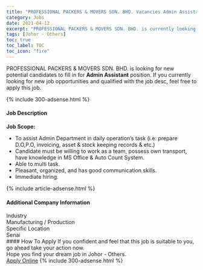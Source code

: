 ```yaml
---
title: "PROFESSIONAL PACKERS & MOVERS SDN. BHD. Vacancies Admin Assistant" 
category: Jobs 
date: 2021-04-12 
excerpt: "PROFESSIONAL PACKERS & MOVERS SDN. BHD. is currently looking for suitable person to fill in the Admin Assistant which based in Johor - Others" 
tags: [Johor - Others] 
toc: true 
toc_label: TOC 
toc_icon: "fire" 
--- 
```


<p>PROFESSIONAL PACKERS & MOVERS SDN. BHD. is looking for new potential candidates to fill in for <b>Admin Assistant</b> position. If you currently looking for new job opportunities and qualified with the job desc, feel free to apply this job.
</p>{% include 300-adsense.html %} 
<div><div><h4>Job Description</h4></div><div><div><span><div><p><strong>Job Scope:</strong></p><ul><li>To assist Admin Department in daily operation&#8217;s task (i.e: prepare D.O,P.O, invoicing, asset &amp; stock keeping records &amp; etc.)</li><li>Candidate must be willing to work as a team, possess own transport, have knowledge in MS Office &amp; Auto Count System.</li><li>Able to multi task.</li><li><span>Pleasant, organized, and has good communication skills.</span></li><li>Immediate hiring.</li></ul></div></span></div></div></div> 
{% include article-adsense.html %} 
<div><div><h4>Additional Company Information</h4></div><div><div><div><div><div><div><div><span>Industry</span></div><div><span>Manufacturing / Production</span></div></div></div></div><div><div><div><div><span>Specific Location</span></div><div><span>Senai</span></div></div></div></div></div></div></div></div> 
#### How To Apply 
If you confident and feel that this job is suitable to you, go ahead take your action now. <br/> 
Hope you find your dream job in Johor - Others. <br/> 
<a href="https://www.jobstreet.com.my/en/job/admin-assistant-4534656?jobId=jobstreet-my-job-4534656&" class="btn btn--info" target="_blank" rel="nofollow noopenner">Apply Online</a> 
{% include 300-adsense.html %} 